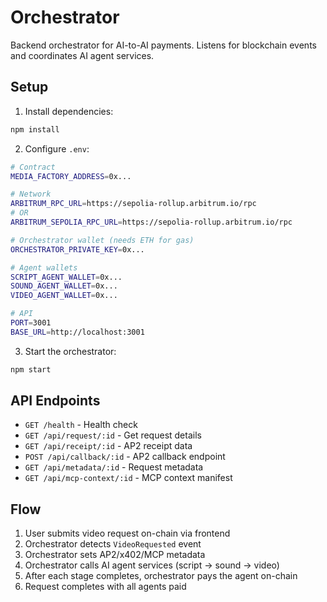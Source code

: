 # Orchestrator

Backend orchestrator for AI-to-AI payments. Listens for blockchain events and coordinates AI agent services.

## Setup

1. Install dependencies:

```bash
npm install
```

2. Configure `.env`:

```bash
# Contract
MEDIA_FACTORY_ADDRESS=0x...

# Network
ARBITRUM_RPC_URL=https://sepolia-rollup.arbitrum.io/rpc
# OR
ARBITRUM_SEPOLIA_RPC_URL=https://sepolia-rollup.arbitrum.io/rpc

# Orchestrator wallet (needs ETH for gas)
ORCHESTRATOR_PRIVATE_KEY=0x...

# Agent wallets
SCRIPT_AGENT_WALLET=0x...
SOUND_AGENT_WALLET=0x...
VIDEO_AGENT_WALLET=0x...

# API
PORT=3001
BASE_URL=http://localhost:3001
```

3. Start the orchestrator:

```bash
npm start
```

## API Endpoints

-   `GET /health` - Health check
-   `GET /api/request/:id` - Get request details
-   `GET /api/receipt/:id` - AP2 receipt data
-   `POST /api/callback/:id` - AP2 callback endpoint
-   `GET /api/metadata/:id` - Request metadata
-   `GET /api/mcp-context/:id` - MCP context manifest

## Flow

1. User submits video request on-chain via frontend
2. Orchestrator detects `VideoRequested` event
3. Orchestrator sets AP2/x402/MCP metadata
4. Orchestrator calls AI agent services (script → sound → video)
5. After each stage completes, orchestrator pays the agent on-chain
6. Request completes with all agents paid
